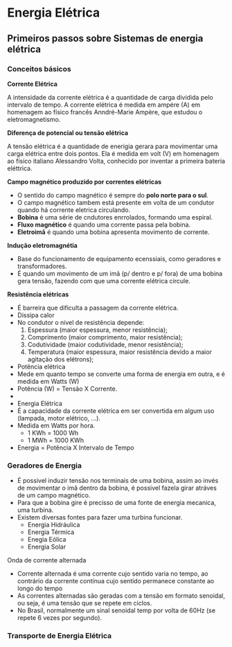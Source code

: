 # Energia Elétrica


## Primeiros passos sobre Sistemas de energia elétrica

### Conceitos básicos

**Corrente Elétrica**
  
A intensidade da corrente elétrica é a quantidade de carga dividida
pelo intervalo de tempo. A corrente elétrica é medida em ampére (A)
em homenagem ao físico francês Anndré-Marie Ampère, que estudou o eletromagnetismo.

**Diferença de potencial ou tensão elétrica**

A tensão elétrica é a quantidade de enerigia gerara para movimentar uma carga elétrica
entre dois pontos. Ela é medida em volt (V) em homenagem ao físico italiano
Alessandro Volta, conhecido por inventar a primeira bateria eléttrica.


**Campo magnético produzido por correntes elétricas**

* O sentido do campo magnético é sempre do **polo norte para o sul**.
* O campo magnético tambem está presente em volta de um condutor quando há corrente eletrica circulando.
* **Bobina** é uma série de cndutores enrrolados, formando uma espiral.
* **Fluxo magnético** é quando uma corrente passa pela bobina.
* **Eletroimã** é quando uma bobina apresenta movimento de corrente.
    
**Indução eletromagnétia**

* Base do funcionamento de equipamento ecenssiais, como geradores e transformadores.
* É quando um movimento de um imã (p/ dentro e p/ fora) de uma bobina gera tensão, fazendo com que uma corrente elétrica circule.

**Resistência elétricas**

* É barreira que dificulta a passagem da corrente elétrica.
* Dissipa calor
* No condutor o nivel de resistência depende:
    1. Espessura (maior espessura, menor resistência);
    2. Comprimento (maior comprimento, maior resistência);
    3. Codutividade (maior codutividade, menor resistência);
    4. Temperatura (maior espessura, maior resistência devido a maior agitação dos elétrons);
* Potência elétrica
* Mede em quanto tempo se converte uma forma de energia em outra, e é medida em Watts (W)
* Potência (W) = Tensão X Corrente.
*  
* Energia Elétrica
* É a capacidade da corrente elétrica em ser convertida em algum uso (lampada, motor elétrico, ...).
* Medida em Watts por hora.
    * 1 KWh = 1000 Wh
    * 1 MWh = 1000 KWh
* Energia = Potência X Intervalo de Tempo

### Geradores de Energia

* É possivel induzir tensão nos terminais de uma bobina, assim ao invés de movimentar 
o imâ dentro da bobina, é possivel fazela girar atráves de um campo magnético.
* Para que a bobina gire é precisso de uma fonte de energia mecanica, uma turbina.
* Existem diversas fontes para fazer uma turbina funcionar.
    * Energia Hidráulica
    * Energia Térmica
    * Enegia Eólica
    * Energia Solar


Onda de corrente alternada

* Corrente alternada é uma corrente cujo sentido varia no tempo, ao contrário da corrente contínua 
cujo sentido permanece constante ao longo do tempo
* As correntes alternadas são geradas com a tensão em formato senoidal, ou seja, é uma
tensão que se repete em ciclos.
* No Brasil, normalmente um sinal senoidal temp por volta de 60Hz (se repete 6 vezes por segundo).

### Transporte de Energia Elétrica

